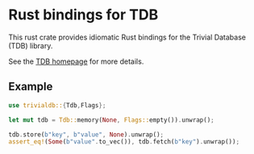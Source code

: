 # Rust bindings for TDB

This rust crate provides idiomatic Rust bindings for the Trivial Database (TDB)
library.

See the [TDB homepage](https://tdb.samba.org/) for more details.

## Example

```rust
use trivialdb::{Tdb,Flags};

let mut tdb = Tdb::memory(None, Flags::empty()).unwrap();

tdb.store(b"key", b"value", None).unwrap();
assert_eq!(Some(b"value".to_vec()), tdb.fetch(b"key").unwrap());
